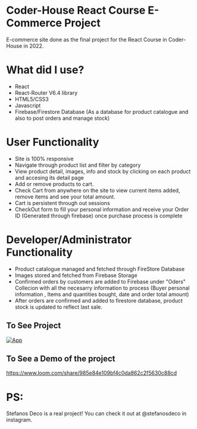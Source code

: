 # Coder-House React Course E-Commerce Project

E-commerce site done as the final project for the React Course in Coder-House in 2022.

# What did I use?

- React
- React-Router V6.4 library
- HTML5/CSS3
- Javascript
- Firebase/Firestore Database (As a database for product catalogue and also to post orders and manage stock)

# User Functionality

- Site is 100% responsive
- Navigate through product list and filter by category
- View product detail, images, info and stock by clicking on each product and accesing its detail page
- Add or remove products to cart.
- Check Cart from anywhere on the site to view current items added, remove items and see your total amount.
- Cart is persistent through out sessions
- CheckOut form to fill your personal information and receive your Order ID (Generated through firebase) once purchase process is complete

# Developer/Administrator Functionality

- Product catalogue managed and fetched through FireStore Database
- Images stored and fetched from Firebase Storage
- Confirmed orders by customers are added to Firebase under "Oders" Collecion with all the necesarry information to process (Buyer personal information , Items and quantities bought, date and order total amount)
- After orders are confirmed and added to firestore database, product stock is updated to reflect last sale.

## To See Project

[![App](https://img.shields.io/badge/App-informational?style=for-the-badge&logo=netlify&logoColor=fff&color=23272d)](https://ecomm-coderh.netlify.app/)

## To See a Demo of the project

https://www.loom.com/share/985e84e109bf4c0da862c2f5630c88cd

# PS:

Stefanos Deco is a real project! You can check it out at @stefanosdeco in instagram.

